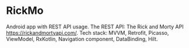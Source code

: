 # RickMo
Android app with REST API usage. The REST API: The Rick and Morty API https://rickandmortyapi.com/. Tech stack: MVVM, Retrofit, Picasso, ViewModel, RxKotlin, Navigation component, DataBinding, Hilt.
